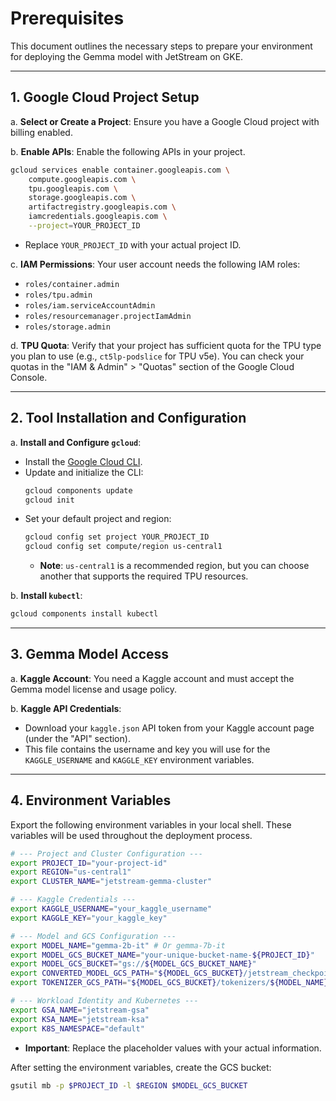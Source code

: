 # Prerequisites

This document outlines the necessary steps to prepare your environment for deploying the Gemma model with JetStream on GKE.

---

## 1. Google Cloud Project Setup

a. **Select or Create a Project**: Ensure you have a Google Cloud project with billing enabled.

b. **Enable APIs**: Enable the following APIs in your project.
```bash
gcloud services enable container.googleapis.com \
    compute.googleapis.com \
    tpu.googleapis.com \
    storage.googleapis.com \
    artifactregistry.googleapis.com \
    iamcredentials.googleapis.com \
    --project=YOUR_PROJECT_ID
```
*   Replace `YOUR_PROJECT_ID` with your actual project ID.

c. **IAM Permissions**: Your user account needs the following IAM roles:
*   `roles/container.admin`
*   `roles/tpu.admin`
*   `roles/iam.serviceAccountAdmin`
*   `roles/resourcemanager.projectIamAdmin`
*   `roles/storage.admin`

d. **TPU Quota**: Verify that your project has sufficient quota for the TPU type you plan to use (e.g., `ct5lp-podslice` for TPU v5e). You can check your quotas in the "IAM & Admin" > "Quotas" section of the Google Cloud Console.

---

## 2. Tool Installation and Configuration

a. **Install and Configure `gcloud`**:
*   Install the [Google Cloud CLI](https://cloud.google.com/sdk/docs/install).
*   Update and initialize the CLI:
    ```bash
    gcloud components update
    gcloud init
    ```
*   Set your default project and region:
    ```bash
    gcloud config set project YOUR_PROJECT_ID
    gcloud config set compute/region us-central1
    ```
    *   **Note**: `us-central1` is a recommended region, but you can choose another that supports the required TPU resources.

b. **Install `kubectl`**:
```bash
gcloud components install kubectl
```

---

## 3. Gemma Model Access

a. **Kaggle Account**: You need a Kaggle account and must accept the Gemma model license and usage policy.

b. **Kaggle API Credentials**:
*   Download your `kaggle.json` API token from your Kaggle account page (under the "API" section).
*   This file contains the username and key you will use for the `KAGGLE_USERNAME` and `KAGGLE_KEY` environment variables.

---

## 4. Environment Variables

Export the following environment variables in your local shell. These variables will be used throughout the deployment process.

```bash
# --- Project and Cluster Configuration ---
export PROJECT_ID="your-project-id"
export REGION="us-central1"
export CLUSTER_NAME="jetstream-gemma-cluster"

# --- Kaggle Credentials ---
export KAGGLE_USERNAME="your_kaggle_username"
export KAGGLE_KEY="your_kaggle_key"

# --- Model and GCS Configuration ---
export MODEL_NAME="gemma-2b-it" # Or gemma-7b-it
export MODEL_GCS_BUCKET_NAME="your-unique-bucket-name-${PROJECT_ID}"
export MODEL_GCS_BUCKET="gs://${MODEL_GCS_BUCKET_NAME}"
export CONVERTED_MODEL_GCS_PATH="${MODEL_GCS_BUCKET}/jetstream_checkpoints/${MODEL_NAME}"
export TOKENIZER_GCS_PATH="${MODEL_GCS_BUCKET}/tokenizers/${MODEL_NAME}"

# --- Workload Identity and Kubernetes ---
export GSA_NAME="jetstream-gsa"
export KSA_NAME="jetstream-ksa"
export K8S_NAMESPACE="default"
```

*   **Important**: Replace the placeholder values with your actual information.

After setting the environment variables, create the GCS bucket:
```bash
gsutil mb -p $PROJECT_ID -l $REGION $MODEL_GCS_BUCKET
```